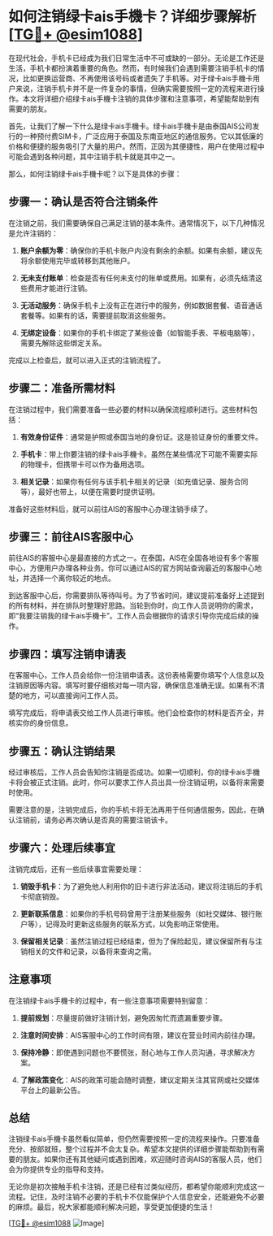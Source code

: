 # 如何注销绿卡ais手機卡？详细步骤解析[[TG💪+ @esim1088](https://t.me/s/esim1088)]

在现代社会，手机卡已经成为我们日常生活中不可或缺的一部分。无论是工作还是生活，手机卡都扮演着重要的角色。然而，有时候我们会遇到需要注销手机卡的情况，比如更换运营商、不再使用该号码或者遗失了手机等。对于绿卡ais手機卡用户来说，注销手机卡并不是一件复杂的事情，但确实需要按照一定的流程来进行操作。本文将详细介绍绿卡ais手機卡注销的具体步骤和注意事项，希望能帮助到有需要的朋友。

首先，让我们了解一下什么是绿卡ais手機卡。绿卡ais手機卡是由泰国AIS公司发行的一种预付费SIM卡，广泛应用于泰国及东南亚地区的通信服务。它以其低廉的价格和便捷的服务吸引了大量的用户。然而，正因为其便捷性，用户在使用过程中可能会遇到各种问题，其中注销手机卡就是其中之一。

那么，如何注销绿卡ais手機卡呢？以下是具体的步骤：

## 步骤一：确认是否符合注销条件

在注销之前，我们需要确保自己满足注销的基本条件。通常情况下，以下几种情况是允许注销的：

1. **账户余额为零**：确保你的手机卡账户内没有剩余的余额。如果有余额，建议先将余额使用完毕或转移到其他账户。
   
2. **无未支付账单**：检查是否有任何未支付的账单或费用。如果有，必须先结清这些费用才能进行注销。

3. **无活动服务**：确保手机卡上没有正在进行中的服务，例如数据套餐、语音通话套餐等。如果有的话，需要提前取消这些服务。

4. **无绑定设备**：如果你的手机卡绑定了某些设备（如智能手表、平板电脑等），需要先解除这些绑定关系。

完成以上检查后，就可以进入正式的注销流程了。

## 步骤二：准备所需材料

在注销过程中，我们需要准备一些必要的材料以确保流程顺利进行。这些材料包括：

1. **有效身份证件**：通常是护照或泰国当地的身份证。这是验证身份的重要文件。

2. **手机卡**：带上你要注销的绿卡ais手機卡。虽然在某些情况下可能不需要实际的物理卡，但携带卡可以作为备用选项。

3. **相关记录**：如果你有任何与该手机卡相关的记录（如充值记录、服务合同等），最好也带上，以便在需要时提供证明。

准备好这些材料后，就可以前往AIS的客服中心办理注销手续了。

## 步骤三：前往AIS客服中心

前往AIS的客服中心是最直接的方式之一。在泰国，AIS在全国各地设有多个客服中心，方便用户办理各种业务。你可以通过AIS的官方网站查询最近的客服中心地址，并选择一个离你较近的地点。

到达客服中心后，你需要排队等待叫号。为了节省时间，建议提前准备好上述提到的所有材料，并在排队时整理好思路。当轮到你时，向工作人员说明你的需求，即“我要注销我的绿卡ais手機卡”。工作人员会根据你的请求引导你完成后续的操作。

## 步骤四：填写注销申请表

在客服中心，工作人员会给你一份注销申请表。这份表格需要你填写个人信息以及注销原因等内容。填写时要仔细核对每一项内容，确保信息准确无误。如果有不清楚的地方，可以直接询问工作人员。

填写完成后，将申请表交给工作人员进行审核。他们会检查你的材料是否齐全，并核实你的身份信息。

## 步骤五：确认注销结果

经过审核后，工作人员会告知你注销是否成功。如果一切顺利，你的绿卡ais手機卡将会被正式注销。此时，你可以要求工作人员出具一份注销证明，以备将来需要时使用。

需要注意的是，注销完成后，你的手机卡将无法再用于任何通信服务。因此，在确认注销前，请务必再次确认是否真的需要注销该卡。

## 步骤六：处理后续事宜

注销完成后，还有一些后续事宜需要处理：

1. **销毁手机卡**：为了避免他人利用你的旧卡进行非法活动，建议将注销后的手机卡彻底销毁。

2. **更新联系信息**：如果你的手机号码曾用于注册某些服务（如社交媒体、银行账户等），记得及时更新这些服务的联系方式，以免影响正常使用。

3. **保留相关记录**：虽然注销过程已经结束，但为了保险起见，建议保留所有与注销相关的文件和记录，以备将来查询之需。

## 注意事项

在注销绿卡ais手機卡的过程中，有一些注意事项需要特别留意：

1. **提前规划**：尽量提前做好注销计划，避免因匆忙而遗漏重要步骤。

2. **注意时间安排**：AIS客服中心的工作时间有限，建议在营业时间内前往办理。

3. **保持冷静**：即使遇到问题也不要慌张，耐心地与工作人员沟通，寻求解决方案。

4. **了解政策变化**：AIS的政策可能会随时调整，建议定期关注其官网或社交媒体平台上的最新公告。

## 总结

注销绿卡ais手機卡虽然看似简单，但仍然需要按照一定的流程来操作。只要准备充分、按部就班，整个过程并不会太复杂。希望本文提供的详细步骤能帮助到有需要的朋友。如果你还有其他疑问或遇到困难，欢迎随时咨询AIS的客服人员，他们会为你提供专业的指导和支持。

无论你是初次接触手机卡注销，还是已经有过类似经历，都希望你能顺利完成这一流程。记住，及时注销不必要的手机卡不仅能保护个人信息安全，还能避免不必要的麻烦。最后，祝大家都能顺利解决问题，享受更加便捷的生活！

[[TG💪+ @esim1088](https://t.me/s/esim1088) ![Image](https://i.postimg.cc/4NQfJmqS/Snipaste-2025-05-13-00-14-12.png)]
